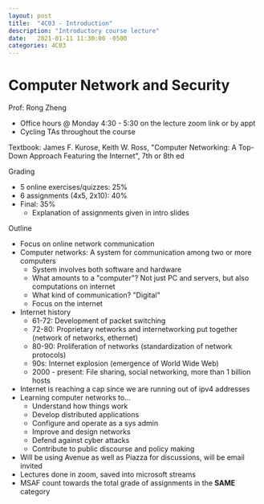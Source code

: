```yaml
---
layout: post
title:  "4C03 - Introduction"
description: "Introductory course lecture"
date:   2021-01-11 11:30:00 -0500
categories: 4C03
---
```


Computer Network and Security
===

Prof: Rong Zheng
- Office hours @ Monday 4:30 - 5:30 on the lecture zoom link or by appt
- Cycling TAs throughout the course 

Textbook: James F. Kurose, Keith W. Ross, "Computer Networking: A Top-Down Approach Featuring the Internet", 7th or 8th ed 

Grading
- 5 online exercises/quizzes: 25%
- 6 assignments (4x5, 2x10): 40%
- Final: 35%
    - Explanation of assignments given in intro slides

Outline
- Focus on online network communication
- Computer networks: A system for communication among two or more computers
    - System involves both software and hardware
    - What amounts to a "computer"? Not just PC and servers, but also computations on internet
    - What kind of communication? "Digital"
    - Focus on the internet
- Internet history
    - 61-72: Development of packet switching
    - 72-80: Proprietary networks and internetworking put together (network of networks, ethernet)
    - 80-90: Proliferation of networks (standardization of network protocols)
    - 90s: Internet explosion (emergence of World Wide Web)
    - 2000 - present: File sharing, social networking, more than 1 billion hosts
- Internet is reaching a cap since we are running out of ipv4 addresses
- Learning computer networks to...
    - Understand how things work
    - Develop distributed applications
    - Configure and operate as a sys admin
    - Improve and design networks
    - Defend against cyber attacks
    - Contribute to public discourse and policy making
- Will be using Avenue as well as Piazza for discussions, will be email invited
- Lectures done in zoom, saved into microsoft streams
- MSAF count towards the total grade of assignments in the **SAME** category